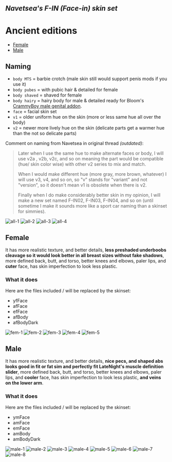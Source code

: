 ## _Navetsea's F-IN (Face-in) skin set_
# Ancient editions

- [Female](#female)
- [Male](#male)

## Naming
- `body MTS` = barbie crotch (male skin still would support penis mods if you use it)
- `body pubes` = with pubic hair & detailed for female
- `body shaved` = shaved for female
- `body hairy` = hairy body for male & detailed ready for Bloom's [CrammyBoy male genital addon](http://sexysims.info/download.php?t=172971).
- `face` = facial skin set
- `v1` = older uniform hue on the skin (more or less same hue all over the body)
- `v2` = newer more lively hue on the skin (delicate parts get a warmer hue than the not so delicate parts)

Comment on naming from Navetsea in original thread _(outdated)_:

> Later when I use the same hue to make alternate faces or body, I will use
v2a , v2b, v2c, and so on meaning the part would be compatible (hue/ skin color wise) with other v2 series to mix and match.
> 
> When I would make different hue (more gray, more brown, whatever) I will use v3, v4, and so on, so "v" stands for "variant" and not "version", so it doesn't mean v1 is obsolete when there is v2.
> 
> Finally when I do make considerably better skin in my opinion, I will make a new set named
F-IN02, F-IN03, F-IN04, and so on (until sometime I make it sounds more like a sport car naming than a skinset for simmies).

![all-1](/preview-images/ancient/all-1.jpg)
![all-2](/preview-images/ancient/all-2.jpg)
![all-3](/preview-images/ancient/all-3.jpg)
![all-4](/preview-images/ancient/all-4.jpg)

## Female
It has more realistic texture, and better details, **less preshaded underboobs cleavage so it would look better in all breast sizes without fake shadows**, more defined back, butt, and torso, better knees and elbows, paler lips, and **cuter** face, has skin imperfection to look less plastic.

### What it does
Here are the files included / will be replaced by the skinset:
- yfFace
- afFace
- efFace
- afBody
- afBodyDark

![fem-1](/preview-images/ancient/fem-1.jpg)
![fem-2](/preview-images/ancient/fem-2.jpg)
![fem-3](/preview-images/ancient/fem-3.jpg)
![fem-4](/preview-images/ancient/fem-4.jpg)
![fem-5](/preview-images/ancient/fem-5.jpg)

## Male
It has more realistic texture, and better details, **nice pecs, and shaped abs looks good in fit or fat sim and perfectly fit LateNight's muscle definition slider**, more defined back, butt, and torso, better knees and elbows, paler lips, and **cooler** face, has skin imperfection to look less plastic, **and veins on the lower arm**.

### What it does
Here are the files included / will be replaced by the skinset:
- ymFace
- amFace
- emFace
- amBody
- amBodyDark

![male-1](/preview-images/ancient/male-1.jpg)
![male-2](/preview-images/ancient/male-2.jpg)
![male-3](/preview-images/ancient/male-3.jpg)
![male-4](/preview-images/ancient/male-4.jpg)
![male-5](/preview-images/ancient/male-5.jpg)
![male-6](/preview-images/ancient/male-6.jpg)
![male-7](/preview-images/ancient/male-7.jpg)
![male-8](/preview-images/ancient/male-8.jpg)
